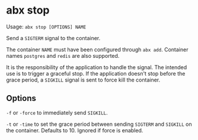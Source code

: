 # abx stop

Usage: `abx stop [OPTIONS] NAME`

Send a `SIGTERM` signal to the container.

The container `NAME` must have been configured through `abx add`. Container
names `postgres` and `redis` are also supported.

It is the responsibility of the application to handle the signal. The intended
use is to trigger a graceful stop. If the application doesn't stop before the
grace period, a `SIGKILL` signal is sent to force kill the container.

## Options

`-f` or `-force` to immediately send `SIGKILL`.

`-t` or `-time` to set the grace period between sending `SIGTERM` and
`SIGKILL` on the container. Defaults to 10. Ignored if force is enabled.
